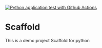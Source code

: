 [![Python application test with Github Actions](https://github.com/YahyaSerag/Scaffold/actions/workflows/main.yml/badge.svg)](https://github.com/YahyaSerag/Scaffold/actions/workflows/main.yml)

# Scaffold
This is a demo project Scaffold for python 
